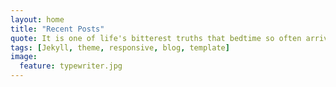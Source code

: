 ```yaml
---
layout: home
title: "Recent Posts"
quote: It is one of life's bitterest truths that bedtime so often arrives just when things are really getting interesting.
tags: [Jekyll, theme, responsive, blog, template]
image:
  feature: typewriter.jpg
---
```

